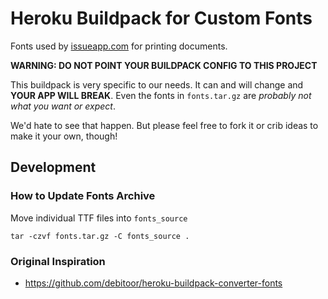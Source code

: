 # Heroku Buildpack for Custom Fonts

Fonts used by [issueapp.com](https://issueapp.com) for printing documents.

__WARNING: DO NOT POINT YOUR BUILDPACK CONFIG TO THIS PROJECT__

This buildpack is very specific to our needs. It can and will change and __YOUR APP WILL BREAK__.
Even the fonts in `fonts.tar.gz` are *probably not what you want or expect*.

We'd hate to see that happen. But please feel free to fork it or crib ideas to make it your own,
though!

## Development

### How to Update Fonts Archive

Move individual TTF files into `fonts_source`

```
tar -czvf fonts.tar.gz -C fonts_source .
```

### Original Inspiration
* https://github.com/debitoor/heroku-buildpack-converter-fonts
